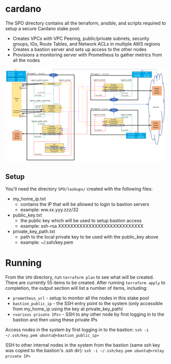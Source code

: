 # cardano

The SPO directory contains all the terraform, ansible, and scripts required to setup a secure Cardano stake pool:
* Creates VPCs with VPC Peering, public/private subnets, security groups, IGs, Route Tables, and Network ACLs in multiple AWS regions
* Creates a bastion server and sets up access to the other nodes
* Provisions a monitoring server with Prometheus to gather metrics from all the nodes

![Architecture](SPO/images/architecture.png)


## Setup

You'll need the directory `SPO/lookups/` created with the following files:
* my_home_ip.txt
    * contains the IP that will be allowed to login to bastion servers
    * example: ww.xx.yyy.zzz/32
* public_key.txt
    * the public key which will be used to setup bastion access
    * example: ssh-rsa XXXXXXXXXXXXXXXXXXXXXXXXXXXX
* private_key_path.txt
    * path to the local private key to be used with the public_key above
    * example: ~/.ssh/key.pem

# Running

From the `SPO` directory, run `terraform plan` to see what will be created. There are currently 55 items to be created. After running `terraform apply` to completion, the output section will list a number of items, including:
* `prometheus_url` - setup to monitor all the nodes in this stake pool
* `bastion_public_ip` - the SSH entry point to the system (only accessible from my_home_ip using the key at private_key_path)
* `<various private IPs>` - SSH to any other node by first logging in to the bastion and then using these private IPs

Access nodes in the system by first logging in to the bastion:
`ssh -i ~/.ssh/key.pem ubuntu@<bastion_public_ip>`

SSH to other internal nodes in the system from the bastion (same ssh key was copied to the bastion's .ssh dir):
`ssh -i ~/.ssh/key.pem ubuntu@<relay private IP>`
